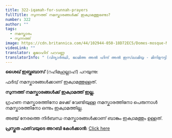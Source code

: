 ```yaml
---
title: 322-iqamah-for-sunnah-prayers
fullTitle: സുന്നത്ത് നമസ്കാരങ്ങൾക്ക് ഇക്വാമത്തുണ്ടോ?
number: 322
author: ""
tags:
  - നമസ്കാരം
  - സുന്നത്ത്
image: https://cdn.britannica.com/44/102944-050-18D72EC5/Domes-mosque-Malaysia.jpg
videoLink: ""
translator: മുജാഹിദ് പറവണ്ണ
translatorInfo: " (വിദ്യാർത്ഥി, ജാമിഅ അൽ ഹിന്ദ് അൽ ഇസ്‌ലാമിയ്യ - മിനിഊട്ടി)"
---
```

**ശൈഖ് ഇബ്നുബാസ്** (റഹിമഹുല്ലാഹ്) പറയുന്നു: 

ഫർദ്വ് നമസ്കാരങ്ങൾക്കാണ് ഇക്വാമത്തുള്ളത്.

**സുന്നത്ത് നമസ്കാരങ്ങൾക്ക് ഇക്വാമത്ത് ഇല്ല.** 

ഗ്രഹണ നമസ്കാരത്തിനോ മഴക്ക് വേണ്ടിയുള്ള നമസ്കാരത്തിനോ പെരുന്നാൾ നമസ്കാരത്തിനോ ഒന്നും ഇക്വാമത്തില്ല.

അഞ്ച് നേരത്തെ നിർബന്ധ നമസ്കാരങ്ങൾക്കാണ് ബാങ്കും ഇക്വാമത്തും ഉള്ളത്.

**പ്രസ്തുത ഫത്‌വയുടെ അറബി കേൾക്കാൻ:** [Click here](https://bit.ly/3CuXZn0)